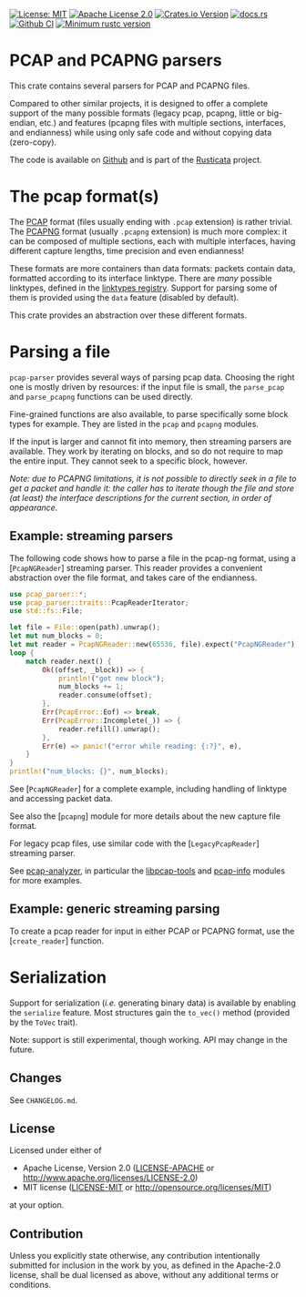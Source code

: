 <!-- cargo-sync-readme start -->

[![License: MIT](https://img.shields.io/badge/License-MIT-yellow.svg)](./LICENSE-MIT)
[![Apache License 2.0](https://img.shields.io/badge/License-Apache%202.0-blue.svg)](./LICENSE-APACHE)
[![Crates.io Version](https://img.shields.io/crates/v/pcap-parser.svg)](https://crates.io/crates/pcap-parser)
[![docs.rs](https://docs.rs/pcap-parser/badge.svg)](https://docs.rs/pcap-parser)
[![Github CI](https://github.com/rusticata/pcap-parser/workflows/Continuous%20integration/badge.svg)](https://github.com/rusticata/pcap-parser/actions)
[![Minimum rustc version](https://img.shields.io/badge/rustc-1.65.0+-lightgray.svg)](#rust-version-requirements)

# PCAP and PCAPNG parsers

This crate contains several parsers for PCAP and PCAPNG files.

Compared to other similar projects, it is designed to offer a complete support of the many
possible formats (legacy pcap, pcapng, little or big-endian, etc.) and features (pcapng files
with multiple sections, interfaces, and endianness) while using only safe code and without
copying data (zero-copy).

The code is available on [Github](https://github.com/rusticata/pcap-parser)
and is part of the [Rusticata](https://github.com/rusticata) project.

# The pcap format(s)

The [PCAP] format (files usually ending with `.pcap` extension) is rather
trivial. The [PCAPNG] format (usually `.pcapng` extension) is much more complex: it
can be composed of multiple sections, each with multiple interfaces, having
different capture lengths, time precision and even endianness!

These formats are more containers than data formats: packets contain data,
formatted according to its interface linktype. There are *many* possible
linktypes, defined in the [linktypes registry]. Support for parsing some of
them is provided using the `data` feature (disabled by default).

This crate provides an abstraction over these different formats.

[PCAP]: https://wiki.wireshark.org/Development/LibpcapFileFormat
[PCAPNG]: https://pcapng.github.io/pcapng/
[linktypes registry]: https://www.tcpdump.org/linktypes.html

# Parsing a file

`pcap-parser` provides several ways of parsing pcap data. Choosing the right
one is mostly driven by resources: if the input file is small, the
`parse_pcap` and `parse_pcapng` functions can be used directly.

Fine-grained functions are also available, to parse specifically some block
types for example. They are listed in the `pcap` and `pcapng` modules.

If the input is larger and cannot fit into memory, then streaming parsers
are available. They work by iterating on blocks, and so do not require to map
the entire input. They cannot seek to a specific block, however.

*Note: due to PCAPNG limitations, it is not possible to directly seek in
a file to get a packet and handle it: the caller has to iterate though the
file and store (at least) the interface descriptions for the current
section, in order of appearance.*

## Example: streaming parsers

The following code shows how to parse a file in the pcap-ng format, using a
[`PcapNGReader`] streaming parser.
This reader provides a convenient abstraction over the file format, and takes
care of the endianness.

```rust
use pcap_parser::*;
use pcap_parser::traits::PcapReaderIterator;
use std::fs::File;

let file = File::open(path).unwrap();
let mut num_blocks = 0;
let mut reader = PcapNGReader::new(65536, file).expect("PcapNGReader");
loop {
    match reader.next() {
        Ok((offset, _block)) => {
            println!("got new block");
            num_blocks += 1;
            reader.consume(offset);
        },
        Err(PcapError::Eof) => break,
        Err(PcapError::Incomplete(_)) => {
            reader.refill().unwrap();
        },
        Err(e) => panic!("error while reading: {:?}", e),
    }
}
println!("num_blocks: {}", num_blocks);
```
See [`PcapNGReader`] for a complete example,
including handling of linktype and accessing packet data.

See also the [`pcapng`] module for more details about the new capture file format.

For legacy pcap files, use similar code with the
[`LegacyPcapReader`] streaming parser.

See [pcap-analyzer](https://github.com/rusticata/pcap-analyzer), in particular the
[libpcap-tools](https://github.com/rusticata/pcap-analyzer/tree/master/libpcap-tools) and
[pcap-info](https://github.com/rusticata/pcap-analyzer/tree/master/pcap-info) modules
for more examples.

## Example: generic streaming parsing

To create a pcap reader for input in either PCAP or PCAPNG format, use the
[`create_reader`] function.

# Serialization

Support for serialization (*i.e.* generating binary data) is available by
enabling the `serialize` feature.
Most structures gain the `to_vec()` method (provided by the `ToVec` trait).

Note: support is still experimental, though working. API may change in the
future.
<!-- cargo-sync-readme end -->

## Changes

See `CHANGELOG.md`.

## License

Licensed under either of

 * Apache License, Version 2.0
   ([LICENSE-APACHE](LICENSE-APACHE) or http://www.apache.org/licenses/LICENSE-2.0)
 * MIT license
   ([LICENSE-MIT](LICENSE-MIT) or http://opensource.org/licenses/MIT)

at your option.

## Contribution

Unless you explicitly state otherwise, any contribution intentionally submitted
for inclusion in the work by you, as defined in the Apache-2.0 license, shall be
dual licensed as above, without any additional terms or conditions.

